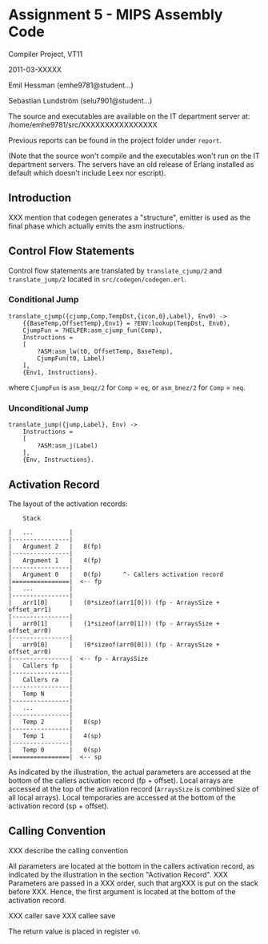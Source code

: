 # Assignment 5 - MIPS Assembly Code

Compiler Project, VT11

2011-03-XXXXX

Emil Hessman (emhe9781@student...)

Sebastian Lundström (selu7901@student...)

The source and executables are available on the IT department server at:
/home/emhe9781/src/XXXXXXXXXXXXXXXX

Previous reports can be found in the project folder under `report`.

(Note that the source won't compile and the executables won't run on the IT
department servers. The servers have an old release of Erlang installed as
default which doesn't include Leex nor escript).

## Introduction

XXX mention that codegen generates a "structure", emitter is used as the final
phase which actually emits the asm instructions.

## Control Flow Statements

Control flow statements are translated by `translate_cjump/2` and
`translate_jump/2` located in `src/codegen/codegen.erl`.

### Conditional Jump

    translate_cjump({cjump,Comp,TempDst,{icon,0},Label}, Env0) ->
        {{BaseTemp,OffsetTemp},Env1} = ?ENV:lookup(TempDst, Env0),
        CjumpFun = ?HELPER:asm_cjump_fun(Comp),
        Instructions =
        [
            ?ASM:asm_lw(t0, OffsetTemp, BaseTemp),
            CjumpFun(t0, Label)
        ],
        {Env1, Instructions}.

where `CjumpFun` is `asm_beqz/2` for `Comp` = `eq`, or `asm_bnez/2` for
`Comp` = `neq`.

### Unconditional Jump

    translate_jump({jump,Label}, Env) ->
        Instructions =
        [
            ?ASM:asm_j(Label)
        ],
        {Env, Instructions}.

## Activation Record

The layout of the activation records:

        Stack

    |   ...          |
    |----------------|
    |   Argument 2   |   8(fp)
    |----------------|
    |   Argument 1   |   4(fp)
    |----------------|
    |   Argument 0   |   0(fp)      ^- Callers activation record
    |================|  <-- fp
    |   ...          |
    |----------------|
    |   arr1[0]      |   (0*sizeof(arr1[0])) (fp - ArraysSize + offset_arr1)
    |----------------|
    |   arr0[1]      |   (1*sizeof(arr0[1])) (fp - ArraysSize + offset_arr0)
    |----------------|
    |   arr0[0]      |   (0*sizeof(arr0[0])) (fp - ArraysSize + offset_arr0)
    |----------------|  <-- fp - ArraysSize
    |   Callers fp   |
    |----------------|
    |   Callers ra   |
    |----------------|
    |   Temp N       |
    |----------------|
    |   ...          |
    |----------------|
    |   Temp 2       |   8(sp)
    |----------------|
    |   Temp 1       |   4(sp)
    |----------------|
    |   Temp 0       |   0(sp)
    |================|  <-- sp

As indicated by the illustration, the actual parameters are accessed at the
bottom of the callers activation record (fp + offset).
Local arrays are accessed at the top of the activation record (`ArraysSize` is
combined size of all local arrays).
Local temporaries are accessed at the bottom of the activation record
(sp + offset).

## Calling Convention

XXX describe the calling convention

All parameters are located at the bottom in the callers activation record, as
indicated by the illustration in the section "Activation Record".
XXX Parameters are passed in a XXX order, such that argXXX is put on the stack
before XXX. Hence, the first argument is located at the bottom of the
activation record.

XXX caller save
XXX callee save

The return value is placed in register `v0`.
